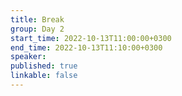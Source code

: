 ```yaml
---
title: Break
group: Day 2
start_time: 2022-10-13T11:00:00+0300
end_time: 2022-10-13T11:10:00+0300
speaker:
published: true
linkable: false
---
```

